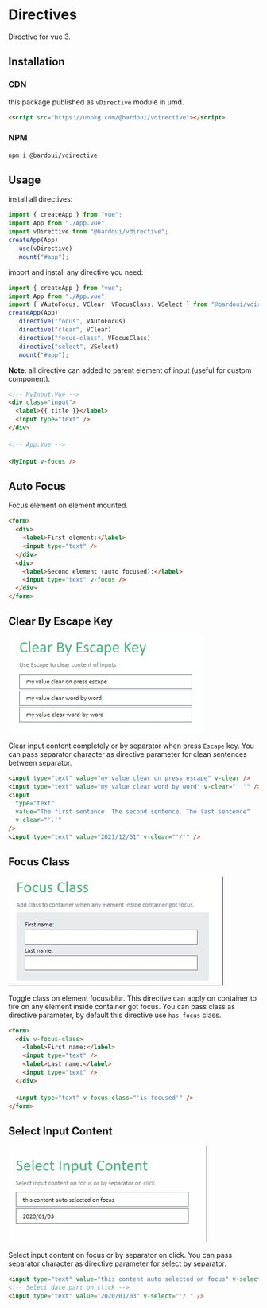 # Directives

Directive for vue 3.

## Installation

### CDN

this package published as `vDirective` module in umd.

```html
<script src="https://unpkg.com/@bardoui/vdirective"></script>
```

### NPM

```bash
npm i @bardoui/vdirective
```

## Usage

install all directives:

```ts
import { createApp } from "vue";
import App from "./App.vue";
import vDirective from "@bardoui/vdirective";
createApp(App)
  .use(vDirective)
  .mount("#app");
```

import and install any directive you need:

```ts
import { createApp } from "vue";
import App from "./App.vue";
import { VAutoFocus, VClear, VFocusClass, VSelect } from "@bardoui/vdirective";
createApp(App)
  .directive("focus", VAutoFocus)
  .directive("clear", VClear)
  .directive("focus-class", VFocusClass)
  .directive("select", VSelect)
  .mount("#app");
```

**Note**: all directive can added to parent element of input (useful for custom component).

```html
<!-- MyInput.Vue -->
<div class="input">
  <label>{{ title }}</label>
  <input type="text" />
</div>

<!-- App.Vue -->

<MyInput v-focus />
```

## Auto Focus

Focus element on element mounted.

```html
<form>
  <div>
    <label>First element:</label>
    <input type="text" />
  </div>
  <div>
    <label>Second element (auto focused):</label>
    <input type="text" v-focus />
  </div>
</form>
```

## Clear By Escape Key

![Clear By Escape](./docs/clear.gif)

Clear input content completely or by separator when press `Escape` key. You can pass separator character as directive parameter for clean sentences between separator.

```html
<input type="text" value="my value clear on press escape" v-clear />
<input type="text" value="my value clear word by word" v-clear="' '" />
<input
  type="text"
  value="The first sentence. The second sentence. The last sentence"
  v-clear="'.'"
/>
<input type="text" value="2021/12/01" v-clear="'/'" />
```

## Focus Class

![Clear By Escape](./docs/focus-class.gif)

Toggle class on element focus/blur. This directive can apply on container to fire on any element inside container got focus. You can pass class as directive parameter, by default this directive use `has-focus` class.

```html
<form>
  <div v-focus-class>
    <label>First name:</label>
    <input type="text" />
    <label>Last name:</label>
    <input type="text" />
  </div>

  <input type="text" v-focus-class="'is-focused'" />
</form>
```

## Select Input Content

![Clear By Escape](./docs/select.gif)

Select input content on focus or by separator on click. You can pass separator character as directive parameter for select by separator.

```html
<input type="text" value="this content auto selected on focus" v-select />
<!-- Select date part on click -->
<input type="text" value="2020/01/03" v-select="'/'" />
```
